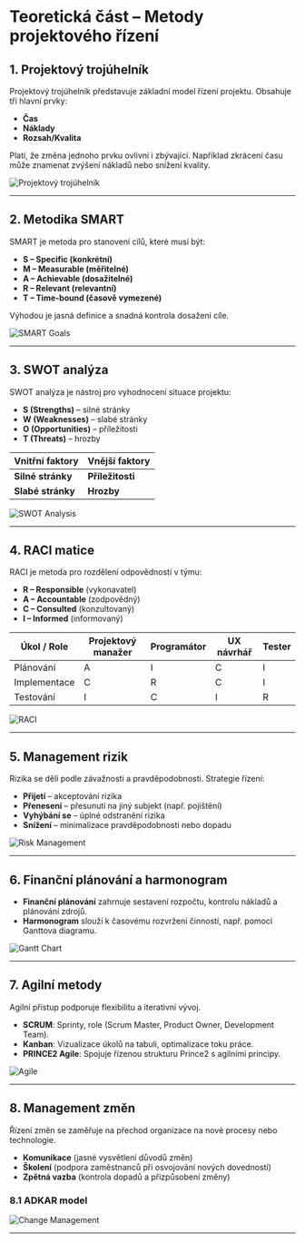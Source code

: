 # Teoretická část – Metody projektového řízení

## 1. Projektový trojúhelník
Projektový trojúhelník představuje základní model řízení projektu. Obsahuje tři hlavní prvky:
- **Čas**
- **Náklady**
- **Rozsah/Kvalita**

Platí, že změna jednoho prvku ovlivní i zbývající. Například zkrácení času může znamenat zvýšení nákladů nebo snížení kvality.

![Projektový trojúhelník](https://external-content.duckduckgo.com/iu/?u=https%3A%2F%2Fdalamusil.com%2Fimg%2Fblog%2Fprojekty-trojimperativ.png&f=1&nofb=1&ipt=119e35ee9df333f2f4f1b0a7ecb7a4494ca1e0080d5e9f28a75dceb133c4aeb9)

---

## 2. Metodika SMART
SMART je metoda pro stanovení cílů, které musí být:
- **S – Specific (konkrétní)**
- **M – Measurable (měřitelné)**
- **A – Achievable (dosažitelné)**
- **R – Relevant (relevantní)**
- **T – Time-bound (časově vymezené)**

Výhodou je jasná definice a snadná kontrola dosažení cíle.

![SMART Goals](https://external-content.duckduckgo.com/iu/?u=https%3A%2F%2Fi.imgur.com%2F6p6pGV5.png&f=1&nofb=1&ipt=96d141bd2a22c0a95679a7179b4a30f1d474ed718a14091d517dd09782740dcb)

---

## 3. SWOT analýza
SWOT analýza je nástroj pro vyhodnocení situace projektu:
- **S (Strengths)** – silné stránky
- **W (Weaknesses)** – slabé stránky
- **O (Opportunities)** – příležitosti
- **T (Threats)** – hrozby

| Vnitřní faktory | Vnější faktory |
|-----------------|----------------|
| **Silné stránky** | **Příležitosti** |
| **Slabé stránky** | **Hrozby** |

![SWOT Analysis](https://external-content.duckduckgo.com/iu/?u=https%3A%2F%2Fi0.wp.com%2Fwww.cevelova.cz%2Fwp-content%2Fuploads%2F2011%2F04%2FSWOT.jpg%3Ffit%3D960%252C720%26ssl%3D1&f=1&nofb=1&ipt=3b64eee0dd7be45e1082ec862b9bf2a97e109a43208a01b16f5539259dd22774)

---

## 4. RACI matice
RACI je metoda pro rozdělení odpovědností v týmu:
- **R – Responsible** (vykonavatel)
- **A – Accountable** (zodpovědný)
- **C – Consulted** (konzultovaný)
- **I – Informed** (informovaný)

| Úkol / Role | Projektový manažer | Programátor | UX návrhář | Tester |
|-------------|--------------------|-------------|------------|--------|
| Plánování   | A                  | I           | C          | I      |
| Implementace| C                  | R           | C          | I      |
| Testování   | I                  | C           | I          | R      |

![RACI](https://external-content.duckduckgo.com/iu/?u=https%3A%2F%2Fwhatfix.com%2Fblog%2Fwp-content%2Fuploads%2F2021%2F07%2Fsimplified-raci-matrix-model-chart_cio-100798123-orig.jpg&f=1&nofb=1&ipt=5f86ebdee3f901255f93e6608ad32a5c2e00d1233766f7377854222518dc2b1b)

---

## 5. Management rizik
Rizika se dělí podle závažnosti a pravděpodobnosti. Strategie řízení:
- **Přijetí** – akceptování rizika
- **Přenesení** – přesunutí na jiný subjekt (např. pojištění)
- **Vyhýbání se** – úplné odstranění rizika
- **Snížení** – minimalizace pravděpodobnosti nebo dopadu

![Risk Management](https://external-content.duckduckgo.com/iu/?u=https%3A%2F%2Fwww.management-rizik.cz%2Fwp-content%2Fuploads%2F2023%2F11%2Fsystem-managementu.jpg&f=1&nofb=1&ipt=77965b9063384b5d6dede78fb6dba46e6db46fca13149e20a4f8bf8b92558fb5)

---

## 6. Finanční plánování a harmonogram
- **Finanční plánování** zahrnuje sestavení rozpočtu, kontrolu nákladů a plánování zdrojů.  
- **Harmonogram** slouží k časovému rozvržení činností, např. pomocí Ganttova diagramu.

![Gantt Chart](https://upload.wikimedia.org/wikipedia/commons/1/19/GanttChartAnatomy.png)

---

## 7. Agilní metody
Agilní přístup podporuje flexibilitu a iterativní vývoj.

- **SCRUM**: Sprinty, role (Scrum Master, Product Owner, Development Team).  
- **Kanban**: Vizualizace úkolů na tabuli, optimalizace toku práce.  
- **PRINCE2 Agile**: Spojuje řízenou strukturu Prince2 s agilními principy.

![Agile](https://upload.wikimedia.org/wikipedia/commons/5/58/Scrum_process.svg)

---

## 8. Management změn
Řízení změn se zaměřuje na přechod organizace na nové procesy nebo technologie.
- **Komunikace** (jasné vysvětlení důvodů změn)
- **Školení** (podpora zaměstnanců při osvojování nových dovedností)
- **Zpětná vazba** (kontrola dopadů a přizpůsobení změny)

### 8.1 ADKAR model

![Change Management](https://external-content.duckduckgo.com/iu/?u=https%3A%2F%2Ftse1.mm.bing.net%2Fth%2Fid%2FOIP.JIV6RT4_HRbY9RmnqPfnYwHaEK%3Fpid%3DApi&f=1&ipt=6f5efa310d4feea871b24f6ed7472ae1825f221a2a3535bf315a5dc0e5f728aa)

---
